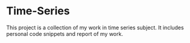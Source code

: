 # Time-Series
This project is a collection of my work in time series subject. It includes personal code snippets and report of my work.
